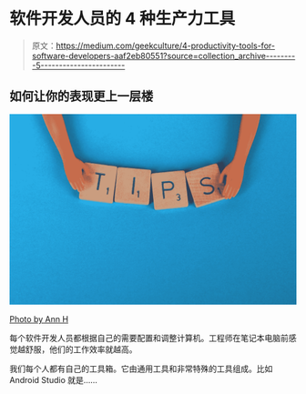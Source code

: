 # 软件开发人员的 4 种生产力工具

> 原文：<https://medium.com/geekculture/4-productivity-tools-for-software-developers-aaf2eb80551?source=collection_archive---------5----------------------->

## 如何让你的表现更上一层楼

![](img/86690ac94feebcde7e36abc40787ecfa.png)

[Photo by Ann H](https://www.pexels.com/photo/close-up-shot-of-scrabble-tiles-on-a-blue-surface-2789779/)

每个软件开发人员都根据自己的需要配置和调整计算机。工程师在笔记本电脑前感觉越舒服，他们的工作效率就越高。

我们每个人都有自己的工具箱。它由通用工具和非常特殊的工具组成。比如 Android Studio 就是……